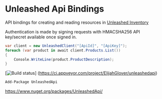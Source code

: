 Unleashed Api Bindings
============

API bindings for creating and reading resources in [Unleashed Inventory](http://www.unleashedsoftware.com/)

Authentication is made by signing requests with HMACSHA256 API key/secret available once signed in.

```cs
var client = new UnleashedClient("[ApiId]", "[ApiKey]");
foreach (var product in await client.Products.List())
{
    Console.WriteLine(product.ProductDescription);
}
```

[![Build status](https://ci.appveyor.com/api/projects/status/q2gba09neuqohprd)]
(https://ci.appveyor.com/project/ElijahGlover/unleashedapi)

```PowerShell
Add-Package UnleashedApi
```
https://www.nuget.org/packages/UnleashedApi/
